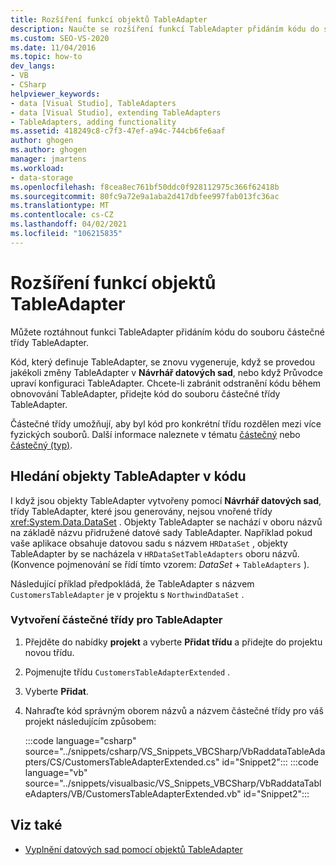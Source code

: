 ```yaml
---
title: Rozšíření funkcí objektů TableAdapter
description: Naučte se rozšíření funkcí TableAdapter přidáním kódu do souboru částečné třídy TableAdapter.
ms.custom: SEO-VS-2020
ms.date: 11/04/2016
ms.topic: how-to
dev_langs:
- VB
- CSharp
helpviewer_keywords:
- data [Visual Studio], TableAdapters
- data [Visual Studio], extending TableAdapters
- TableAdapters, adding functionality
ms.assetid: 418249c8-c7f3-47ef-a94c-744cb6fe6aaf
author: ghogen
ms.author: ghogen
manager: jmartens
ms.workload:
- data-storage
ms.openlocfilehash: f8cea8ec761bf50ddc0f928112975c366f62418b
ms.sourcegitcommit: 80fc9a72e9a1aba2d417dbfee997fab013fc36ac
ms.translationtype: MT
ms.contentlocale: cs-CZ
ms.lasthandoff: 04/02/2021
ms.locfileid: "106215835"
---
```

# <a name="extend-the-functionality-of-a-tableadapter"></a>Rozšíření funkcí objektů TableAdapter

Můžete roztáhnout funkci TableAdapter přidáním kódu do souboru částečné třídy TableAdapter.

Kód, který definuje TableAdapter, se znovu vygeneruje, když se provedou jakékoli změny TableAdapter v **Návrhář datových sad**, nebo když Průvodce upraví konfiguraci TableAdapter. Chcete-li zabránit odstranění kódu během obnovování TableAdapter, přidejte kód do souboru částečné třídy TableAdapter.

Částečné třídy umožňují, aby byl kód pro konkrétní třídu rozdělen mezi více fyzických souborů. Další informace naleznete v tématu [částečný](/dotnet/visual-basic/language-reference/modifiers/partial) nebo [částečný (typ)](/dotnet/csharp/language-reference/keywords/partial-type).

## <a name="locate-tableadapters-in-code"></a>Hledání objekty TableAdapter v kódu

I když jsou objekty TableAdapter vytvořeny pomocí **Návrhář datových sad**, třídy TableAdapter, které jsou generovány, nejsou vnořené třídy <xref:System.Data.DataSet> . Objekty TableAdapter se nachází v oboru názvů na základě názvu přidružené datové sady TableAdapter. Například pokud vaše aplikace obsahuje datovou sadu s názvem `HRDataSet` , objekty TableAdapter by se nacházela v `HRDataSetTableAdapters` oboru názvů. (Konvence pojmenování se řídí tímto vzorem: *DataSet*  +  `TableAdapters` ).

Následující příklad předpokládá, že TableAdapter s názvem `CustomersTableAdapter` je v projektu s `NorthwindDataSet` .

### <a name="to-create-a-partial-class-for-a-tableadapter"></a>Vytvoření částečné třídy pro TableAdapter

1. Přejděte do nabídky **projekt** a vyberte **Přidat třídu** a přidejte do projektu novou třídu.

2. Pojmenujte třídu `CustomersTableAdapterExtended` .

3. Vyberte **Přidat**.

4. Nahraďte kód správným oborem názvů a názvem částečné třídy pro váš projekt následujícím způsobem:

     :::code language="csharp" source="../snippets/csharp/VS_Snippets_VBCSharp/VbRaddataTableAdapters/CS/CustomersTableAdapterExtended.cs" id="Snippet2":::
     :::code language="vb" source="../snippets/visualbasic/VS_Snippets_VBCSharp/VbRaddataTableAdapters/VB/CustomersTableAdapterExtended.vb" id="Snippet2":::

## <a name="see-also"></a>Viz také

- [Vyplnění datových sad pomocí objektů TableAdapter](../data-tools/fill-datasets-by-using-tableadapters.md)
